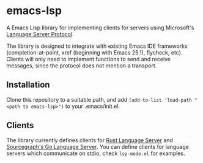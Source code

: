 emacs-lsp
=========

A Emacs Lisp library for implementing clients for servers using Microsoft's
[Language Server Protocol](https://github.com/Microsoft/language-server-protocol/).

The library is designed to integrate with existing Emacs IDE frameworks
(completion-at-point, xref (beginning with Emacs 25.1), flycheck, etc). Clients
will only need to implement functions to send and receive messages, since
the protocol does not mention a transport.

## Installation

Clone this repository to a suitable path, and add `(add-to-list 'load-path "<path to emacs-lsp>")` to your .emacs/init.el.

## Clients

The library currently defines clients for [Rust Language Server](https://github.com/jonathandturner/rls) and [Sourcegraph's Go Language Server](https://github.com/sourcegraph/go-langserver). You can define clients for language servers which communicate on stdio, check `lsp-mode.el` for examples.

